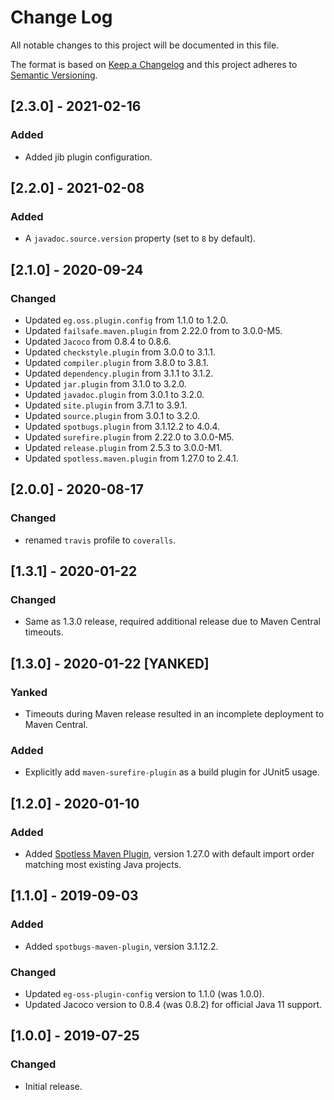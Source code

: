 # Change Log
All notable changes to this project will be documented in this file.

The format is based on [Keep a Changelog](http://keepachangelog.com/)
and this project adheres to [Semantic Versioning](http://semver.org/).

## [2.3.0] - 2021-02-16
### Added
- Added jib plugin configuration.

## [2.2.0] - 2021-02-08
### Added
- A `javadoc.source.version` property (set to `8` by default).

## [2.1.0] - 2020-09-24
### Changed
- Updated `eg.oss.plugin.config` from 1.1.0 to 1.2.0.
- Updated `failsafe.maven.plugin` from 2.22.0 from to 3.0.0-M5.
- Updated `Jacoco` from 0.8.4 to 0.8.6.
- Updated `checkstyle.plugin` from 3.0.0 to 3.1.1.
- Updated `compiler.plugin` from 3.8.0 to 3.8.1.
- Updated `dependency.plugin` from 3.1.1 to 3.1.2.
- Updated `jar.plugin` from 3.1.0 to 3.2.0.
- Updated `javadoc.plugin` from 3.0.1 to 3.2.0.
- Updated `site.plugin` from 3.7.1 to 3.9.1.
- Updated `source.plugin` from 3.0.1 to 3.2.0.
- Updated `spotbugs.plugin` from 3.1.12.2 to 4.0.4.
- Updated `surefire.plugin` from 2.22.0 to 3.0.0-M5.
- Updated `release.plugin` from 2.5.3 to 3.0.0-M1.
- Updated `spotless.maven.plugin` from 1.27.0 to 2.4.1.

## [2.0.0] - 2020-08-17
### Changed
- renamed `travis` profile to `coveralls`.

## [1.3.1] - 2020-01-22
### Changed
- Same as 1.3.0 release, required additional release due to Maven Central timeouts.

## [1.3.0] - 2020-01-22 [YANKED]
### Yanked
- Timeouts during Maven release resulted in an incomplete deployment to Maven Central.

### Added
- Explicitly add `maven-surefire-plugin` as a build plugin for JUnit5 usage.

## [1.2.0] - 2020-01-10
### Added
- Added [Spotless Maven Plugin](https://github.com/diffplug/spotless/tree/master/plugin-maven), version 1.27.0 with 
  default import order matching most existing Java projects.

## [1.1.0] - 2019-09-03
### Added
- Added `spotbugs-maven-plugin`, version 3.1.12.2.
### Changed
- Updated `eg-oss-plugin-config` version to 1.1.0 (was 1.0.0).
- Updated Jacoco version to 0.8.4 (was 0.8.2) for official Java 11 support.

## [1.0.0] - 2019-07-25
### Changed
- Initial release.
